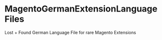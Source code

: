 # MagentoGermanExtensionLanguageFiles

 Lost + Found German Language File for rare Magento Extensions
